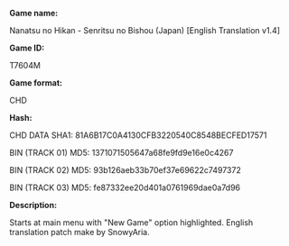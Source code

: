 **Game name:**

Nanatsu no Hikan - Senritsu no Bishou (Japan) [English Translation v1.4]

**Game ID:**

T7604M

**Game format:**

CHD

**Hash:**

CHD DATA SHA1: 81A6B17C0A4130CFB3220540C8548BECFED17571

BIN (TRACK 01) MD5: 1371071505647a68fe9fd9e16e0c4267

BIN (TRACK 02) MD5: 93b126aeb33b70ef37e69622c7497372

BIN (TRACK 03) MD5: fe87332ee20d401a0761969dae0a7d96

**Description:**

Starts at main menu with "New Game" option highlighted. English translation patch make by SnowyAria.